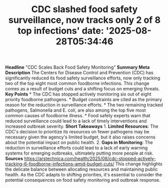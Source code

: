 ﻿---
title: "CDC slashed food safety surveillance, now tracks only 2 of 8 top infections'
date: '2025-08-28T05:34:46"
category: "Markets"
summary: ""
slug: "cdc slashed food safety surveillance now tracks only 2 of 8 "
source_urls:
  - "https://arstechnica.com/health/2025/08/cdc-stopped-actively-tracking-6-foodborne-infections-amid-budget-cuts/"
seo:
  title: "CDC slashed food safety surveillance, now tracks only 2 of 8 top infections | Hash n Hedge'
  description: '"
  keywords: ["news", "markets", "brief"]
---
**Headline** "CDC Scales Back Food Safety Monitoring"  **Summary Meta Description** The Centers for Disease Control and Prevention (CDC) has significantly reduced its food safety surveillance efforts, now only tracking two of the top eight most common foodborne infections. This change comes as a result of budget cuts and a shifting focus on emerging threats.  **Key Points**  * The CDC has stopped actively monitoring six out of eight priority foodborne pathogens. * Budget constraints are cited as the primary reason for the reduction in surveillance efforts. * The two remaining tracked pathogens, Salmonella and E. coli, are also among the top five most common causes of foodborne illness. * Food safety experts warn that reduced surveillance could lead to a lack of timely interventions and increased outbreak severity.  **Short Takeaways**  1. **Limited Resources**: The CDC's decision to prioritize its resources on fewer pathogens may be necessary given the agency's limited budget, but it also raises concerns about the potential impact on public health. 2. **Gaps in Monitoring**: The reduction in surveillance efforts could lead to a lack of early warning systems for emerging outbreaks, ultimately putting more people at risk.  **Sources** https://arstechnica.com/health/2025/08/cdc-stopped-actively-tracking-6-foodborne-infections-amid-budget-cuts/  This change highlights the delicate balance between allocating resources and maintaining public health. As the CDC adapts to shifting priorities, it's essential to consider the potential consequences on food safety monitoring and outbreak response. 
